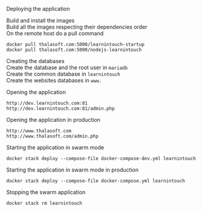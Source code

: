 Deploying the application  

Build and install the images  
Build all the images respecting their dependencies order  
On the remote host do a pull command  
```  
docker pull thalasoft.com:5000/learnintouch-startup
docker pull thalasoft.com:5000/nodejs-learnintouch
```  

Creating the databases  
Create the database and the root user in `mariadb`  
Create the common database in `learnintouch`  
Create the websites databases in `www.`  

Opening the application
```
http://dev.learnintouch.com:81
http://dev.learnintouch.com:81/admin.php
```

Opening the application in production
```
http://www.thalasoft.com
http://www.thalasoft.com/admin.php
```

Starting the application in swarm mode
```
docker stack deploy --compose-file docker-compose-dev.yml learnintouch
```

Starting the application in swarm mode in production
```
docker stack deploy --compose-file docker-compose.yml learnintouch
```

Stopping the swarm application
```
docker stack rm learnintouch
